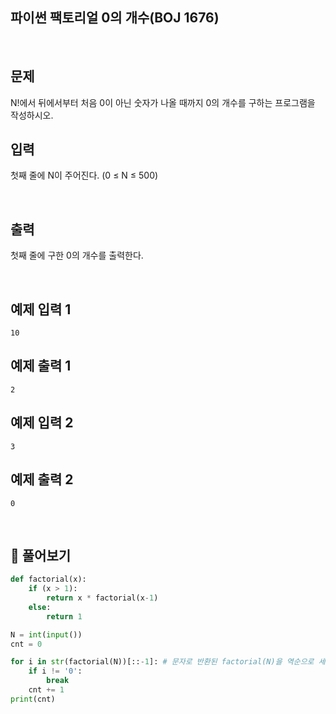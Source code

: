 ## 파이썬 팩토리얼 0의 개수(BOJ 1676)

<br>

## 문제

N!에서 뒤에서부터 처음 0이 아닌 숫자가 나올 때까지 0의 개수를 구하는 프로그램을 작성하시오.

## 입력

첫째 줄에 N이 주어진다. (0 ≤ N ≤ 500)

<br>

## 출력

첫째 줄에 구한 0의 개수를 출력한다.

<br>

## 예제 입력 1 

```
10
```

## 예제 출력 1 

```
2
```

## 예제 입력 2 

```
3
```

## 예제 출력 2 

```
0
```

<br>

## 📝 풀어보기

``` python
def factorial(x):
    if (x > 1):
        return x * factorial(x-1)
    else:
        return 1

N = int(input())
cnt = 0

for i in str(factorial(N))[::-1]: # 문자로 반환된 factorial(N)을 역순으로 세 가며 0이 나오지 않으면 멈춘다
    if i != '0':
        break
    cnt += 1
print(cnt)
```

